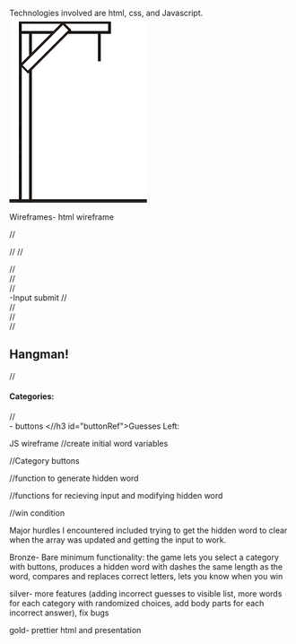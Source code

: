 Technologies involved are html, css, and Javascript.
<img src="platform.png" alt="Stick Figure Gallows">

Wireframes- 
html wireframe

//<head>

//<body>
   // <div class='container'>
     //   <div class='image'>
       //     
         //   <form id="guess"> -Input submit
           // <footer class="holder" id="hold"></footer>
       // <aside>
         //   <div>
           //     <h1>Hangman!</h1>
             //   <h4>Categories:</h4>
               // <div> - buttons
                <//h3 id="buttonRef">Guesses Left: </h3>


JS wireframe
//create initial word variables


//Category buttons

//function to generate hidden word

//functions for recieving input and modifying hidden word

//win condition

Major hurdles I encountered included trying to get the hidden word to clear when the array was updated and getting the input to work.

Bronze- Bare minimum functionality: the game lets you select a category with buttons, produces a hidden word with dashes the same length as the word, compares and replaces correct letters, lets you know when you win

silver- more features (adding incorrect guesses to visible list, more words for each category with randomized choices, add body parts for each incorrect answer), fix bugs

gold- prettier html and presentation
